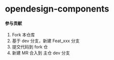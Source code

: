 # opendesign-components

#### 参与贡献

1.  Fork 本仓库
2.  基于 dev 分支，新建 Feat_xxx 分支
3.  提交代码到 fork 仓
4.  新建 MR 合入到 主仓 dev 分支
